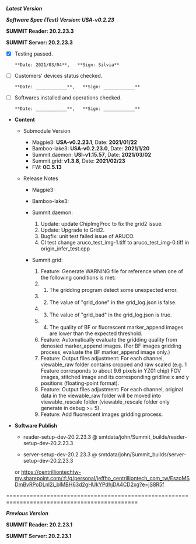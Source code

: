 




***Latest Version***

***Software Spec (Test) Version: USA-v0.2.23***

**SUMMIT Reader: 20.2.23.3**

**SUMMIT Server: 20.2.23.3**

* [x] Testing passed.

      **Date: 2021/03/04**,   **Sign: Silvia**

* [ ] Customers' devices status checked.

      **Date: ____________**,   **Sign: ____________**

* [ ] Softwares installed and operations checked.

      **Date: ____________**,   **Sign: ____________**

*  **Content**  
    *  Submodule Version  
        *  Magpie3: **USA-v0.2.23.1**,          Date: **2021/01/22**  
        *  Bamboo-lake3: **USA-v0.2.23.0**,          Date: **2021/1/20**  
        *  Summit.daemon: **USI-v1.15.57**,          Date: **2021/03/02**  
        *  Summit.grid: **v1.3.8**,          Date: **2021/02/23**  
        *  FW: **0C.5.13**

    *  Release Notes  
        *  Magpie3:
  
        *  Bamboo-lake3:
  
        *  Summit.daemon:  
            1. Update: update ChipImgProc to fix the grid2 issue.  
            2. Update: Upgrade to Grid2.  
            3. Bugfix: unit test failed issue of ARUCO.  
            4. CI test change aruco_test_img-1.tiff to aruco_test_img-0.tiff in origin_infer_test.cpp
  
        *  Summit.grid:  
            1. Feature: Generate WARNING file for reference when one of the following conditions is met:  
            2. 1. The gridding program detect some unexpected error.  
            3. 2. The value of "grid_done" in the grid_log.json is false.  
            4. 3. The value of "grid_bad" in the grid_log.json is true.  
            5. 4. The quality of BF or fluorescent marker_append images are lower than the expected threshold.  
            6. Feature: Automatically evaluate the gridding quality from denosied marker_append images. (For BF images gridding process, evaluate the BF marker_append image only.)  
            7. Feature: Output files adjustment: For each channel, viewable_raw folder contains cropped and raw scaled (e.g. 1 Feature corresponds to about 9.6 pixels in YZ01 chip) FOV images, stitched image and its corresponding gridline x and y positions (floating-point format).  
            8. Feature: Output files adjustment: For each channel, original data in the viewable_raw folder will be moved into viewable_rescale folder (viewable_rescale folder only generate in debug >= 5).  
            9. Feature: Add fluorescent images gridding process.
  
* **Software Publish** 

    * reader-setup-dev-20.2.23.3 @ smtdata/john/Summit_builds/reader-setup-dev-20.2.23.3

    * server-setup-dev-20.2.23.3 @ smtdata/john/Summit_builds/server-setup-dev-20.2.23.3

    or https://centrilliontechtw-my.sharepoint.com/:f:/g/personal/jeffho_centrilliontech_com_tw/EszoMSDmBvRPoDLnl2i_blMBH63d2gHUkYPdhjDA4CD2xg?e=jS8R5f

=============================================================================================

***Previous Version***

**SUMMIT Reader: 20.2.23.1**

**SUMMIT Server: 20.2.23.1**